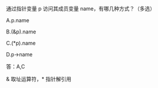 通过指针变量 p 访问其成员变量 name，有哪几种方式？（多选）

A.p.name

B.(&p).name

C.(*p).name

D.p->name


答：A,C

& 取址运算符，* 指针解引用